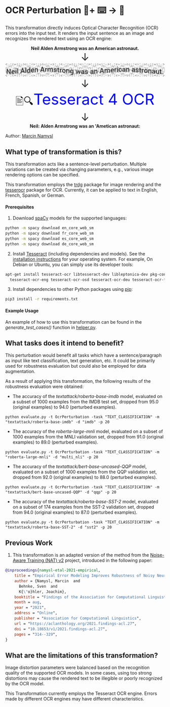 # OCR Perturbation 🦎+ ⌨️ → 🐍
This transformation directly induces Optical Character Recognition (OCR) errors into the input text. It renders the input sentence as an image and recognizes the rendered text using an OCR engine:

<p align="center">
  <b>Neil Alden Armstrong was an American astronaut.</b>
  <br>
    <font size="+3">&#8595;</font>
  <br>
  <img src="example.png" style="zoom:200%;" />
  <br>
    <font size="+3">&#8595;</font>
  <br>
    <font size="+3">&#128441;&#128269;</font><font size="+4" color="blue">Tesseract 4 OCR</font>
  <br>
    <font size="+3">&#8595;</font>
  <br>
    <b>Neil: Alden Armstrong was an 'Ametican astronaut:</b>
</p>


Author: [Marcin Namysl](https://github.com/mnamysl/)

## What type of transformation is this?
This transformation acts like a sentence-level perturbation. Multiple variations can be created via changing parameters, e.g., various image rendering options can be specified.

This transformation employs the [trdg](https://pypi.org/project/trdg/) package for image rendering and the [tesserocr](https://pypi.org/project/tesserocr/) package for OCR. Currently, it can be applied to text in English, French, Spanish, or German.

#### Prerequisites

1) Download [spaCy](https://pypi.org/project/spacy/) models for the supported languages:

```sh
python -m spacy download en_core_web_sm
python -m spacy download fr_core_web_sm
python -m spacy download es_core_web_sm
python -m spacy download de_core_web_sm
```
2. Install [Tesseract](https://github.com/tesseract-ocr/tesseract) (including dependencies and models). See the [installation instructions](https://tesseract-ocr.github.io/tessdoc/#compiling-and-installation) for your operating system. For example, On Debian or Ubuntu, you can simply use its developer tools:

```bash
apt-get install tesseract-ocr libtesseract-dev libleptonica-dev pkg-config \
  tesseract-ocr-eng tesseract-ocr-osd tesseract-ocr-deu tesseract-ocr-fra tesseract-ocr-spa
```

3. Install dependencies to other Python packages using [pip](https://pypi.org/project/pip/):

```bash
pip3 install -r requirements.txt
```

#### Example Usage

An example of how to use this transformation can be found in the *generate_test_cases()* function in [helper.py](../../test/helper.py).

## What tasks does it intend to benefit?
This perturbation would benefit all tasks which have a sentence/paragraph as input like text classification, text generation, etc. It could be primarily used for robustness evaluation but could also be employed for data augmentation.

As a result of applying this transformation, the following results of the robustness evaluation were obtained:

- The accuracy of the *textattack/roberta-base-imdb* model,  evaluated on a subset of 1000 examples from the IMDB test set, dropped  from 95.0 (original examples) to 94.0 (perturbed examples).

```
python evaluate.py -t OcrPerturbation -task "TEXT_CLASSIFICATION" -m "textattack/roberta-base-imdb" -d "imdb" -p 20
```

- The accuracy of the *roberta-large-mnli* model, evaluated on a subset of 1000 examples from the MNLI validation set, dropped from 91.0 (original examples) to 89.0 (perturbed examples).

```
python evaluate.py -t OcrPerturbation -task "TEXT_CLASSIFICATION" -m "roberta-large-mnli" -d "multi_nli" -p 20
```

- The accuracy of the *textattack/bert-base-uncased-QQP* model, evaluated on a subset of 1000 examples from the QQP validation set,  dropped from 92.0 (original examples) to 88.0 (perturbed examples).

```
python evaluate.py -t OcrPerturbation -task "TEXT_CLASSIFICATION" -m "textattack/bert-base-uncased-QQP" -d "qqp" -p 20
```

- The accuracy of the *textattack/roberta-base-SST-2* model,  evaluated on a subset of 174 examples from the SST-2 validation set,  dropped from 94.0 (original examples) to 87.0 (perturbed examples).

```
python evaluate.py -t OcrPerturbation -task "TEXT_CLASSIFICATION" -m "textattack/roberta-base-SST-2" -d "sst2" -p 20
```

## Previous Work

1) This transformation is an adapted version of the method from the [Noise-Aware Training (NAT) v2](https://github.com/mnamysl/nat-acl2021) project, introduced in the following paper:

```bibtex
@inproceedings{namysl-etal-2021-empirical,
    title = "Empirical Error Modeling Improves Robustness of Noisy Neural Sequence Labeling",
    author = {Namysl, Marcin  and
      Behnke, Sven  and
      K{\"o}hler, Joachim},
    booktitle = "Findings of the Association for Computational Linguistics: ACL-IJCNLP 2021",
    month = aug,
    year = "2021",
    address = "Online",
    publisher = "Association for Computational Linguistics",
    url = "https://aclanthology.org/2021.findings-acl.27",
    doi = "10.18653/v1/2021.findings-acl.27",
    pages = "314--329",
}
```


## What are the limitations of this transformation?
Image distortion parameters were balanced based on the recognition quality of the supported OCR models. In some cases, using too strong distortions may cause the rendered text to be illegible or poorly recognized by the OCR model.

This Transformation currently employs the Tesseract OCR engine. Errors made by different OCR engines may have different characteristics.


